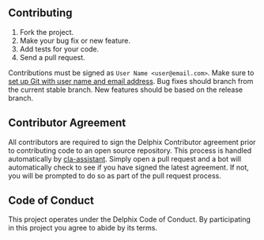 ## Contributing
 1. Fork the project.
 1. Make your bug fix or new feature.
 1. Add tests for your code.
 1. Send a pull request.

Contributions must be signed as `User Name <user@email.com>`. Make sure to [set up Git with user name and email address](https://git-scm.com/book/en/v2/Getting-Started-First-Time-Git-Setup). Bug fixes should branch from the current stable branch. New features should be based on the release branch.

## Contributor Agreement
All contributors are required to sign the Delphix Contributor agreement prior to contributing code to an open source repository. This process is handled automatically by [cla-assistant](https://cla-assistant.io/). Simply open a pull request and a bot will automatically check to see if you have signed the latest agreement. If not, you will be prompted to do so as part of the pull request process.

## Code of Conduct
This project operates under the Delphix Code of Conduct. By participating in this project you agree to abide by its terms.
